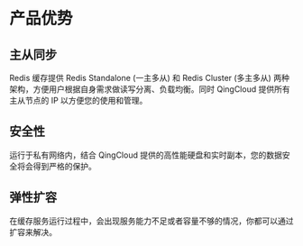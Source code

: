 ---
---

# 产品优势

## 主从同步

Redis 缓存提供 Redis Standalone  (一主多从) 和 Redis Cluster (多主多从) 两种架构，方便用户根据自身需求做读写分离、负载均衡。同时 QingCloud 提供所有主从节点的 IP 以方便您的使用和管理。

## 安全性

运行于私有网络内，结合 QingCloud 提供的高性能硬盘和实时副本，您的数据安全将会得到严格的保护。

## 弹性扩容

在缓存服务运行过程中，会出现服务能力不足或者容量不够的情况，你都可以通过扩容来解决。

